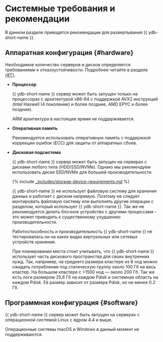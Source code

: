 # Системные требования и рекомендации

В данном разделе приводятся рекомендации для развертывания {{ ydb-short-name }}.

## Аппаратная конфигурация {#hardware}

Необходимое количество серверов и дисков определяется требованиями к отказоустойчивости. Подробнее читайте в разделе [{#T}](topology.md).

* **Процессор**

  {{ ydb-short-name }} сервер может быть запущен только на процессорах с архитектурой x86-64 с поддержкой AVX2 инструкций (Intel Haswell (4 поколение) и более поздние, AMD EPYC и более поздние).

  ARM архитектура в настоящее время не поддерживается.

* **Оперативная память**

  Рекомендуется использовать оперативную память с поддержкой коррекции ошибок (ECC) для защиты от аппаратных сбоев.

* **Дисковая подсистема**

  {{ ydb-short-name }} сервер может быть запущен на серверах с дисками любого типа (HDD/SSD/NVMe). Однако мы рекомендуем использовать диски SSD/NVMe для большей производительности.

  {% include [_includes/storage-device-requirements.md](../_includes/storage-device-requirements.md) %}

  {{ ydb-short-name }} не использует файловую систему для хранения данных и работает с диском напрямую. Поэтому не следует монтировать файловую систему или выполнять другие операции с разделом, который использует {{ ydb-short-name }}. Так же не рекомендуется делить блочное устройство с другими процессами - это может приводить к существенному ухудшению производительности.

  Работоспособность и производительность {{ ydb-short-name }} не тестировалась ни на каких видах виртуальных или сетевых устройств хранения.

  При планировании места стоит учитывать, что {{ ydb-short-name }} использует часть дискового пространства для своих внутренних нужд. Так, например, на среднего размера кластере из 8 нод можно ожидать потребления под статическую группу около 100 Гб на весь кластер. На большом кластере с >1500 нод — около 200 Гб. Так же есть логи размером 25.6 Гб на каждом Pdisk и системная область на каждом Pdisk. Её размер зависит от размера Pdisk, но не менее 0.2 Гб.

## Программная конфигурация {#software}

{{ ydb-short-name }} сервер может быть запущен на серверах с операционной системой Linux с ядром 4.4 и выше.

Операционные системы macOS и Windows в данный момент не поддерживаются.
